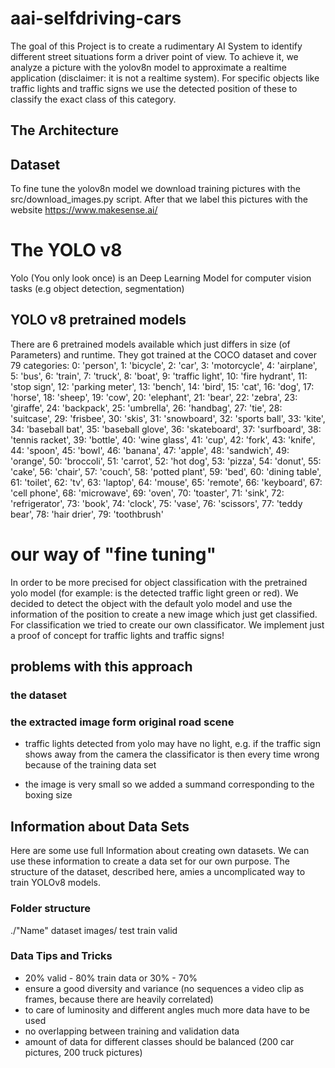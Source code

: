 # aai-selfdriving-cars
The goal of this Project  is to create a rudimentary AI System to identify different street situations form a driver point of view.
To achieve it, we analyze a picture with the yolov8n model to approximate a realtime application (disclaimer: it is not a realtime system).
For specific objects like traffic lights and traffic signs we use the detected position of these to classify the exact class of this category.

## The Architecture 

## Dataset 
To fine tune the yolov8n model we download training pictures with the src/download_images.py script.
After that we label this pictures with the website https://www.makesense.ai/



# The YOLO v8
Yolo (You only look once) is an Deep Learning Model for computer vision tasks (e.g object detection, segmentation)

## YOLO v8 pretrained  models
There are 6 pretrained models available which just differs in size (of Parameters) and runtime.
They got trained at the COCO dataset and cover 79 categories:
0: 'person', 1: 'bicycle', 2: 'car', 3: 'motorcycle', 4: 'airplane', 5: 'bus', 6: 'train', 7: 'truck', 8: 'boat', 9: 'traffic light', 
10: 'fire hydrant', 11: 'stop sign', 12: 'parking meter', 13: 'bench', 14: 'bird', 15: 'cat', 16: 'dog', 17: 'horse', 18: 'sheep', 19: 'cow', 
20: 'elephant', 21: 'bear', 22: 'zebra', 23: 'giraffe', 24: 'backpack', 25: 'umbrella', 26: 'handbag', 27: 'tie', 28: 'suitcase', 29: 'frisbee', 
30: 'skis', 31: 'snowboard', 32: 'sports ball', 33: 'kite', 34: 'baseball bat', 35: 'baseball glove', 36: 'skateboard', 37: 'surfboard', 38: 'tennis racket', 39: 'bottle', 
40: 'wine glass', 41: 'cup', 42: 'fork', 43: 'knife', 44: 'spoon', 45: 'bowl', 46: 'banana', 47: 'apple', 48: 'sandwich', 49: 'orange', 
50: 'broccoli', 51: 'carrot', 52: 'hot dog', 53: 'pizza', 54: 'donut', 55: 'cake', 56: 'chair', 57: 'couch', 58: 'potted plant', 59: 'bed', 
60: 'dining table', 61: 'toilet', 62: 'tv', 63: 'laptop', 64: 'mouse', 65: 'remote', 66: 'keyboard', 67: 'cell phone', 68: 'microwave', 69: 'oven', 
70: 'toaster', 71: 'sink', 72: 'refrigerator', 73: 'book', 74: 'clock', 75: 'vase', 76: 'scissors', 77: 'teddy bear', 78: 'hair drier', 79: 'toothbrush'

# our way of "fine tuning"
In order to be more precised for object classification with the pretrained yolo model (for example: is the detected traffic light green or red).
We decided to detect the object with the default yolo model and use the information of the position to create a new image which just get classified.
For classification we tried to create our own classificator. 
We implement just a proof of concept for traffic lights and traffic signs!

## problems with this approach
### the dataset
### the extracted image form original road scene
* traffic lights detected from yolo may have no light, e.g. if the traffic sign shows away from the camera
    the classificator is then every time wrong because of the training data set

* the image is very small so we added a summand corresponding to the boxing size

## Information about Data Sets
Here are some use full Information about creating own datasets.
We can use these information to create a data set for our own purpose.
The structure of the dataset, described here, amies a uncomplicated way to train YOLOv8 models.

### Folder structure

./"Name" dataset
    images/
        test
        train
        valid

### Data Tips and Tricks
* 20% valid - 80% train data or 30% - 70% 
* ensure a good diversity and variance (no sequences a video clip as frames, because there are heavily correlated)
* to care of luminosity and different angles much more data have to be used
* no overlapping between training and validation data
* amount of data for different classes should be balanced (200 car pictures, 200 truck pictures)
